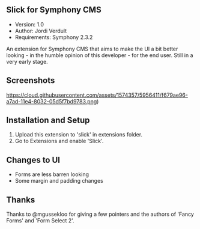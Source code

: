 Slick for Symphony CMS
------------------------------

- Version: 1.0
- Author: Jordi Verdult
- Requirements: Symphony 2.3.2

An extension for Symphony CMS that aims to make the UI a bit better looking - in the humble opinion of this developer - for the end user. Still in a very early stage. 

Screenshots
-----------
https://cloud.githubusercontent.com/assets/1574357/5956411/f679ae96-a7ad-11e4-8032-05d5f7bd9783.png)

Installation and Setup
----------------------

1. Upload this extension to 'slick' in extensions folder.
2. Go to Extensions and enable 'Slick'.

Changes to UI
-------------

- Forms are less barren looking
- Some margin and padding changes

Thanks
------

Thanks to @mgussekloo for giving a few pointers and the authors of 'Fancy Forms' and 'Form Select 2'.